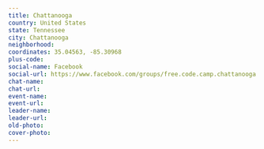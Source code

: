 ```yaml
---
title: Chattanooga
country: United States
state: Tennessee
city: Chattanooga
neighborhood: 
coordinates: 35.04563, -85.30968
plus-code:
social-name: Facebook
social-url: https://www.facebook.com/groups/free.code.camp.chattanooga
chat-name:
chat-url:
event-name:
event-url:
leader-name:
leader-url:
old-photo: 
cover-photo:
---
```

